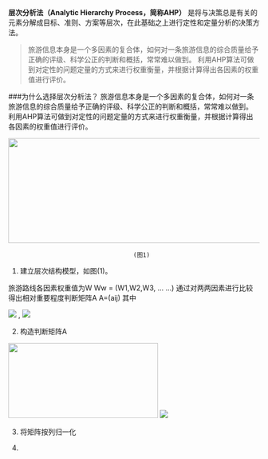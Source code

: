 **层次分析法（Analytic Hierarchy Process，简称AHP）** 是将与决策总是有关的元素分解成目标、准则、方案等层次，在此基础之上进行定性和定量分析的决策方法。
    
>旅游信息本身是一个多因素的复合体，如何对一条旅游信息的综合质量给予正确的评级、科学公正的判断和概括，常常难以做到。
利用AHP算法可做到对定性的问题定量的方式来进行权重衡量，并根据计算得出各因素的权重值进行评价。


###为什么选择层次分析法？
旅游信息本身是一个多因素的复合体，如何对一条旅游信息的综合质量给予正确的评级、科学公正的判断和概括，常常难以做到。
利用AHP算法可做到对定性的问题定量的方式来进行权重衡量，并根据计算得出各因素的权重值进行评价。

<img src="https://github.com/MOBIN-F/TravelPriceComparison/blob/master/image/%E5%B1%82%E6%AC%A1%E7%BB%93%E6%9E%84%E6%A8%A1%E5%9E%8B.png" width="600" height="210"/>

                                       (图1)
                                       
1. 建立层次结构模型，如图(1)。

旅游路线各因素权重值为W
   Ww = (W1,W2,W3, ... ...)
通过对两两因素进行比较得出相对重要程度判断矩阵A
                A=(aij)
其中

<img src="http://chart.googleapis.com/chart?cht=tx&chl=\Large a_{ij}=W_{i}/W_{j}" style="border:none;"> ,  <img src="http://chart.googleapis.com/chart?cht=tx&chl=\Large a_{ji}=1/a_{ij}" style="border:none;">

 2. 构造判断矩阵A
 
 <img src="https://github.com/MOBIN-F/TravelPriceComparison/blob/master/image/%E7%9F%A9%E9%98%B5A.png" width="300" height="150"/>
 
 <img src="http://mathjax.everyx.in/am/svg/XGZyYWN7MX17Mn0=">

3. 将矩阵按列归一化

4.
